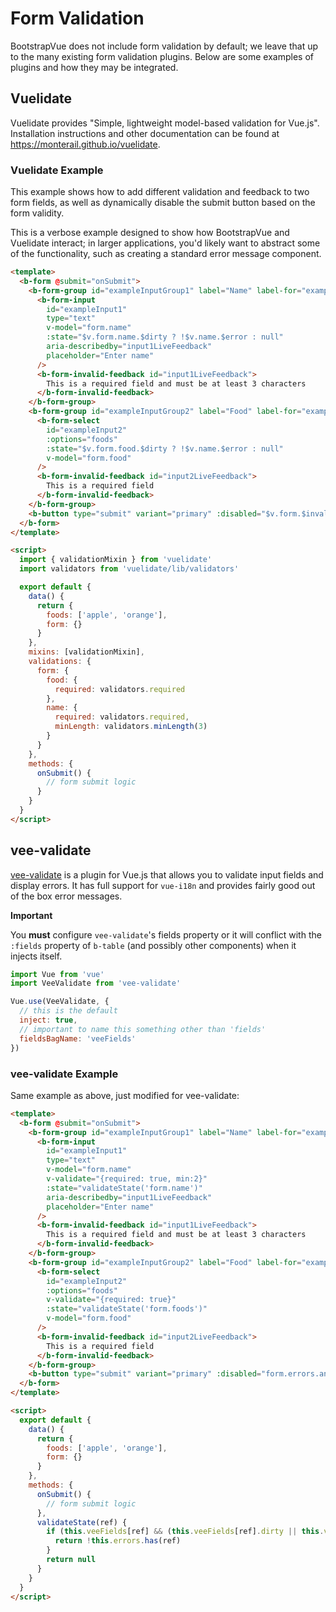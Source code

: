 # Form Validation

BootstrapVue does not include form validation by default; we leave that up to the many existing form validation plugins. Below are some examples of plugins and how they may be integrated.

## Vuelidate

Vuelidate provides "Simple, lightweight model-based validation for Vue.js". Installation instructions and other documentation can be found at https://monterail.github.io/vuelidate.

### Vuelidate Example

This example shows how to add different validation and feedback to two form fields, as well as dynamically disable the submit button based on the form validity.

This is a verbose example designed to show how BootstrapVue and Vuelidate interact; in larger applications, you'd likely want to abstract some of the functionality, such as creating a standard error message component.

```html
<template>
  <b-form @submit="onSubmit">
    <b-form-group id="exampleInputGroup1" label="Name" label-for="exampleInput1">
      <b-form-input
        id="exampleInput1"
        type="text"
        v-model="form.name"
        :state="$v.form.name.$dirty ? !$v.name.$error : null"
        aria-describedby="input1LiveFeedback"
        placeholder="Enter name"
      />
      <b-form-invalid-feedback id="input1LiveFeedback">
        This is a required field and must be at least 3 characters
      </b-form-invalid-feedback>
    </b-form-group>
    <b-form-group id="exampleInputGroup2" label="Food" label-for="exampleInput2">
      <b-form-select
        id="exampleInput2"
        :options="foods"
        :state="$v.form.food.$dirty ? !$v.name.$error : null"
        v-model="form.food"
      />
      <b-form-invalid-feedback id="input2LiveFeedback">
        This is a required field
      </b-form-invalid-feedback>
    </b-form-group>
    <b-button type="submit" variant="primary" :disabled="$v.form.$invalid"> Submit </b-button>
  </b-form>
</template>

<script>
  import { validationMixin } from 'vuelidate'
  import validators from 'vuelidate/lib/validators'

  export default {
    data() {
      return {
        foods: ['apple', 'orange'],
        form: {}
      }
    },
    mixins: [validationMixin],
    validations: {
      form: {
        food: {
          required: validators.required
        },
        name: {
          required: validators.required,
          minLength: validators.minLength(3)
        }
      }
    },
    methods: {
      onSubmit() {
        // form submit logic
      }
    }
  }
</script>
```

## vee-validate

[vee-validate](https://github.com/baianat/vee-validate) is a plugin for Vue.js
that allows you to validate input fields and display errors. It has full support
for `vue-i18n` and provides fairly good out of the box error messages.

**Important**

You **must** configure `vee-validate`'s fields property or it will conflict with the
`:fields` property of `b-table` (and possibly other components) when it injects itself.

```js
import Vue from 'vue'
import VeeValidate from 'vee-validate'

Vue.use(VeeValidate, {
  // this is the default
  inject: true,
  // important to name this something other than 'fields'
  fieldsBagName: 'veeFields'
})
```

### vee-validate Example

Same example as above, just modified for vee-validate:

```html
<template>
  <b-form @submit="onSubmit">
    <b-form-group id="exampleInputGroup1" label="Name" label-for="exampleInput1">
      <b-form-input
        id="exampleInput1"
        type="text"
        v-model="form.name"
        v-validate="{required: true, min:2}"
        :state="validateState('form.name')"
        aria-describedby="input1LiveFeedback"
        placeholder="Enter name"
      />
      <b-form-invalid-feedback id="input1LiveFeedback">
        This is a required field and must be at least 3 characters
      </b-form-invalid-feedback>
    </b-form-group>
    <b-form-group id="exampleInputGroup2" label="Food" label-for="exampleInput2">
      <b-form-select
        id="exampleInput2"
        :options="foods"
        v-validate="{required: true}"
        :state="validateState('form.foods')"
        v-model="form.food"
      />
      <b-form-invalid-feedback id="input2LiveFeedback">
        This is a required field
      </b-form-invalid-feedback>
    </b-form-group>
    <b-button type="submit" variant="primary" :disabled="form.errors.any()"> Submit </b-button>
  </b-form>
</template>

<script>
  export default {
    data() {
      return {
        foods: ['apple', 'orange'],
        form: {}
      }
    },
    methods: {
      onSubmit() {
        // form submit logic
      },
      validateState(ref) {
        if (this.veeFields[ref] && (this.veeFields[ref].dirty || this.veeFields[ref].validated)) {
          return !this.errors.has(ref)
        }
        return null
      }
    }
  }
</script>
```
